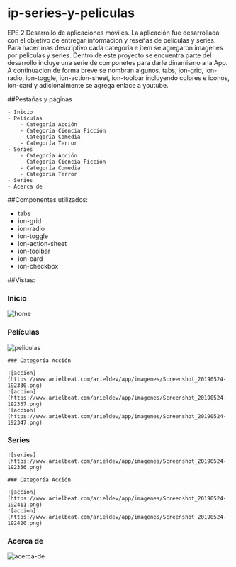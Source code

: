 # ip-series-y-peliculas
EPE 2 Desarrollo de aplicaciones móviles.
La aplicación fue desarrollada con el objetivo de entregar informacion y reseñas de peliculas y series.
Para hacer mas descriptivo cada categoria e item se agregaron imagenes por peliculas y series.
Dentro de este proyecto se encuentra parte del desarrollo incluye una serie de componetes para darle dinamismo a la App. A continuacion de forma breve se nombran algunos.
tabs, ion-grid, ion-radio, ion-toggle, ion-action-sheet, ion-toolbar incluyendo colores e iconos, ion-card y adicionalmente se agrega enlace a youtube.

##Pestañas y páginas

	- Inicio
	- Películas
		- Categoría Acción
		- Categoría Ciencia Ficción
		- Categoría Comedia
		- Categoría Terror
	- Series
		- Categoría Acción
		- Categoría Ciencia Ficción
		- Categoría Comedia
		- Categoría Terror
	- Series
	- Acerca de

##Componentes utilizados:

- tabs
- ion-grid
- ion-radio
- ion-toggle
- ion-action-sheet
- ion-toolbar
- ion-card
- ion-checkbox

##Vistas:

### Inicio

![home](https://www.arielbeat.com/arieldev/app/imagenes/Screenshot_20190524-192311.png)

### Películas

![peliculas](https://www.arielbeat.com/arieldev/app/imagenes/Screenshot_20190524-192318.png)

	### Categoría Acción

	![accion](https://www.arielbeat.com/arieldev/app/imagenes/Screenshot_20190524-192330.png)
	![accion](https://www.arielbeat.com/arieldev/app/imagenes/Screenshot_20190524-192337.png)
	![accion](https://www.arielbeat.com/arieldev/app/imagenes/Screenshot_20190524-192347.png)

### Series

	![series](https://www.arielbeat.com/arieldev/app/imagenes/Screenshot_20190524-192356.png)

	### Categoría Acción

	![accion](https://www.arielbeat.com/arieldev/app/imagenes/Screenshot_20190524-192411.png)
	![accion](https://www.arielbeat.com/arieldev/app/imagenes/Screenshot_20190524-192420.png)

### Acerca de

![acerca-de](https://www.arielbeat.com/arieldev/app/imagenes/Screenshot_20190524-192428.png)



